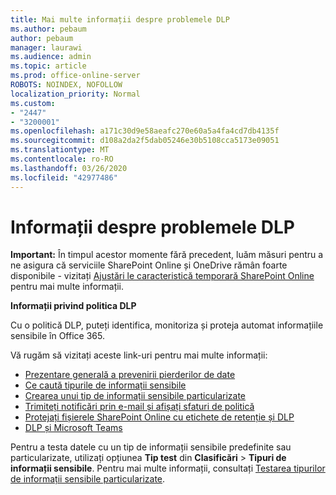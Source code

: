 ```yaml
---
title: Mai multe informații despre problemele DLP
ms.author: pebaum
author: pebaum
manager: laurawi
ms.audience: admin
ms.topic: article
ms.prod: office-online-server
ROBOTS: NOINDEX, NOFOLLOW
localization_priority: Normal
ms.custom:
- "2447"
- "3200001"
ms.openlocfilehash: a171c30d9e58aeafc270e60a5a4fa4cd7db4135f
ms.sourcegitcommit: d108a2da2f5dab05246e30b5108cca5173e09051
ms.translationtype: MT
ms.contentlocale: ro-RO
ms.lasthandoff: 03/26/2020
ms.locfileid: "42977486"
---
```

# <a name="information-about-dlp-issues"></a>Informații despre problemele DLP

**Important:** În timpul acestor momente fără precedent, luăm măsuri pentru a ne asigura că serviciile SharePoint Online și OneDrive rămân foarte disponibile - vizitați [Ajustări le caracteristică temporară SharePoint Online](https://aka.ms/ODSPAdjustments) pentru mai multe informații.

**Informații privind politica DLP**

Cu o politică DLP, puteți identifica, monitoriza și proteja automat informațiile sensibile în Office 365.

Vă rugăm să vizitați aceste link-uri pentru mai multe informații:

- [Prezentare generală a prevenirii pierderilor de date](https://docs.microsoft.com/office365/securitycompliance/data-loss-prevention-policies)
- [Ce caută tipurile de informații sensibile](https://docs.microsoft.com/office365/securitycompliance/what-the-sensitive-information-types-look-for)
- [Crearea unui tip de informații sensibile particularizate](https://docs.microsoft.com/office365/securitycompliance/create-a-custom-sensitive-information-type)
- [Trimiteți notificări prin e-mail și afișați sfaturi de politică](https://docs.microsoft.com/office365/securitycompliance/use-notifications-and-policy-tips)
- [Protejați fișierele SharePoint Online cu etichete de retenție și DLP](https://docs.microsoft.com/office365/securitycompliance/protect-sharepoint-online-files-with-office-365-labels-and-dlp)
- [DLP și Microsoft Teams](https://docs.microsoft.com/office365/securitycompliance/dlp-microsoft-teams)

Pentru a testa datele cu un tip de informații sensibile predefinite sau particularizate, utilizați opțiunea **Tip test** din **Clasificări** > **Tipuri de informații sensibile**. Pentru mai multe informații, consultați [Testarea tipurilor de informații sensibile particularizate](https://docs.microsoft.com/office365/securitycompliance/create-a-custom-sensitive-information-type#test-custom-sensitive-information-types-in-the-security--compliance-center).